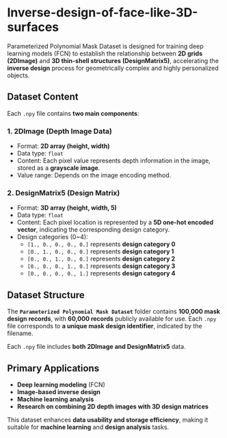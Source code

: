 # Inverse-design-of-face-like-3D-surfaces

Parameterized Polynomial Mask Dataset is designed for training deep learning models (FCN) to establish the relationship between **2D grids (2DImage)** and **3D thin-shell structures (DesignMatrix5)**, accelerating the **inverse design** process for geometrically complex and highly personalized objects.

## Dataset Content

Each `.npy` file contains **two main components**:

### 1. 2DImage (Depth Image Data)
- Format: **2D array (height, width)**
- Data type: `float`
- Content: Each pixel value represents depth information in the image, stored as a **grayscale image**.
- Value range: Depends on the image encoding method.

### 2. DesignMatrix5 (Design Matrix)
- Format: **3D array (height, width, 5)**
- Data type: `float`
- Content: Each pixel location is represented by a **5D one-hot encoded vector**, indicating the corresponding design category.
- Design categories (0~4):
  - `[1., 0., 0., 0., 0.]` represents **design category 0**
  - `[0., 1., 0., 0., 0.]` represents **design category 1**
  - `[0., 0., 1., 0., 0.]` represents **design category 2**
  - `[0., 0., 0., 1., 0.]` represents **design category 3**
  - `[0., 0., 0., 0., 1.]` represents **design category 4**

## Dataset Structure

The **`Parameterized Polynomial Mask Dataset`** folder contains **100,000 mask design records**, with **60,000 records** publicly available for use. Each `.npy` file corresponds to **a unique mask design identifier**, indicated by the filename.

Each `.npy` file includes **both 2DImage and DesignMatrix5** data.

## Primary Applications

- **Deep learning modeling** (FCN)
- **Image-based inverse design**
- **Machine learning analysis**
- **Research on combining 2D depth images with 3D design matrices**

This dataset enhances **data usability and storage efficiency**, making it suitable for **machine learning** and **design analysis** tasks.

